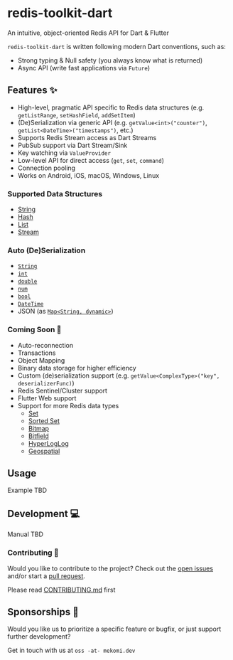 # redis-toolkit-dart
An intuitive, object-oriented Redis API for Dart & Flutter

`redis-toolkit-dart` is written following modern Dart conventions, such as:
- Strong typing & Null safety (you always know what is returned)
- Async API (write fast applications via `Future`)

## Features ✨
- High-level, pragmatic API specific to Redis data structures (e.g. `getListRange`, `setHashField`, `addSetItem`)
- (De)Serialization via generic API (e.g. `getValue<int>("counter")`, `getList<DateTime>("timestamps")`, etc.)
- Supports Redis Stream access as Dart Streams
- PubSub support via Dart Stream/Sink
- Key watching via `ValueProvider`
- Low-level API for direct access (`get`, `set`, `command`)
- Connection pooling
- Works on Android, iOS, macOS, Windows, Linux

### Supported Data Structures
- [String](https://redis.io/docs/data-types/strings/)
- [Hash](https://redis.io/docs/data-types/hashes/)
- [List](https://redis.io/docs/data-types/lists/)
- [Stream](https://redis.io/docs/data-types/streams/)

### Auto (De)Serialization
- [`String`](https://api.flutter.dev/flutter/dart-core/String-class.html)
- [`int`](https://api.flutter.dev/flutter/dart-core/int-class.html)
- [`double`](https://api.flutter.dev/flutter/dart-core/double-class.html)
- [`num`](https://api.flutter.dev/flutter/dart-core/num-class.html)
- [`bool`](https://api.flutter.dev/flutter/dart-core/bool-class.html)
- [`DateTime`](https://api.flutter.dev/flutter/dart-core/DateTime-class.html)
- JSON (as [`Map<String, dynamic>`](https://api.flutter.dev/flutter/dart-core/Map-class.html))

### Coming Soon 🚧
- Auto-reconnection
- Transactions
- Object Mapping
- Binary data storage for higher efficiency
- Custom (de)serialization support (e.g. `getValue<ComplexType>("key", deserializerFunc)`)
- Redis Sentinel/Cluster support
- Flutter Web support
- Support for more Redis data types
  - [Set](https://redis.io/docs/data-types/sets/)
  - [Sorted Set](https://redis.io/docs/data-types/sorted-sets/)
  - [Bitmap](https://redis.io/docs/data-types/bitmaps/)
  - [Bitfield](https://redis.io/docs/data-types/bitfields/)
  - [HyperLogLog](https://redis.io/docs/data-types/probabilistic/hyperloglogs/)
  - [Geospatial](https://redis.io/docs/data-types/geospatial/)

## Usage 
Example TBD

## Development 💻
Manual TBD

### Contributing 🥳
Would you like to contribute to the project? Check out the [open issues](https://github.com/mekomidev/redis-toolkit-dart/issues) and/or start a [pull request](https://github.com/mekomidev/redis-toolkit-dart/compare).

Please read [CONTRIBUTING.md](./CONTRIBUTING.md) first

## Sponsorships 💖
Would you like us to prioritize a specific feature or bugfix, or just support further development?

Get in touch with us at `oss -at- mekomi.dev` 
